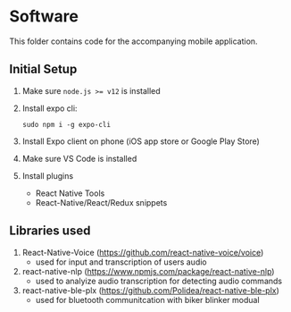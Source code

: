 # Software

This folder contains code for the accompanying mobile application.

## Initial Setup
1. Make sure `node.js >= v12` is installed
2. Install expo cli:

    `sudo npm i -g expo-cli`

3. Install Expo client on phone (iOS app store or Google Play Store)
4. Make sure VS Code is installed
5. Install plugins
    
    - React Native Tools
    - React-Native/React/Redux snippets

## Libraries used
1. React-Native-Voice (https://github.com/react-native-voice/voice)
    - used for input and transcription of users audio
2. react-native-nlp (https://www.npmjs.com/package/react-native-nlp)
    - used to analyize audio transcription for detecting audio commands
3. react-native-ble-plx (https://github.com/Polidea/react-native-ble-plx)
    - used for bluetooth communitcation with biker blinker modual
